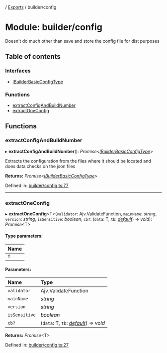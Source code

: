 [](../README.md) / [Exports](../modules.md) / builder/config

# Module: builder/config

Doesn't do much other than save and store the config file for
dist purposes

## Table of contents

### Interfaces

- [IBuilderBasicConfigType](../interfaces/builder_config.ibuilderbasicconfigtype.md)

### Functions

- [extractConfigAndBuildNumber](builder_config.md#extractconfigandbuildnumber)
- [extractOneConfig](builder_config.md#extractoneconfig)

## Functions

### extractConfigAndBuildNumber

▸ **extractConfigAndBuildNumber**(): *Promise*<[*IBuilderBasicConfigType*](../interfaces/builder_config.ibuilderbasicconfigtype.md)\>

Extracts the configuration from the files where it should be located
and does data checks on the json files

**Returns:** *Promise*<[*IBuilderBasicConfigType*](../interfaces/builder_config.ibuilderbasicconfigtype.md)\>

Defined in: [builder/config.ts:77](https://github.com/onzag/itemize/blob/28218320/builder/config.ts#L77)

___

### extractOneConfig

▸ **extractOneConfig**<T\>(`validator`: Ajv.ValidateFunction, `mainName`: *string*, `version`: *string*, `isSensitive`: *boolean*, `cb?`: (`data`: T, `tb`: [*default*](../classes/builder_traceback.default.md)) => *void*): *Promise*<T\>

#### Type parameters:

Name |
:------ |
`T` |

#### Parameters:

Name | Type |
:------ | :------ |
`validator` | Ajv.ValidateFunction |
`mainName` | *string* |
`version` | *string* |
`isSensitive` | *boolean* |
`cb?` | (`data`: T, `tb`: [*default*](../classes/builder_traceback.default.md)) => *void* |

**Returns:** *Promise*<T\>

Defined in: [builder/config.ts:27](https://github.com/onzag/itemize/blob/28218320/builder/config.ts#L27)
